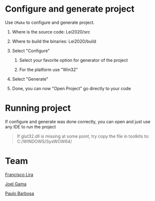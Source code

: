 # Configure and generate project

Use `CMake` to configure and generate project.

   1. Where is the source code: Lei2020/src

   2. Where to build the binaries: Lei2020/build

   3. Select "Configure"

      1. Select your favorite option for generator of the project 
   
      2. For the platform use "Win32"
   4. Select "Generate"
   5. Done, you can now "Open Project" go directly to your code

# Running project

If configure and generate was done correctly, you can open and just use any IDE to run the project

>If glut32.dll is missing at some point, try copy the file in toolkits to:
>C:/WINDOWS/SysWOW64/

# Team
[Francisco Lira](https://github.com/FranciscoLira)

[Joel Gama](https://github.com/JoelGama)

[Paulo Barbosa](https://github.com/PauloAFBarbosa)

